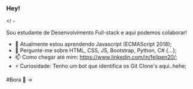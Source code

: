### Hey! 
<! -

Sou estudante de Desenvolvimento Full-stack e aqui podemos colaborar!

- 🌱 Atualmente estou aprendendo Javascript (ECMAScript 2018);
- 💬 Pergunte-me sobre HTML, CSS, JS, Bootstrap, Python, C# {...};
- 📫 Como chegar até mim: https://www.linkedin.com/in/felipen20/;
- ⚡ Curiosidade: Tenho um bot que identifica os Git Clone's aqui..hehe;

#Bora 🚀
->
